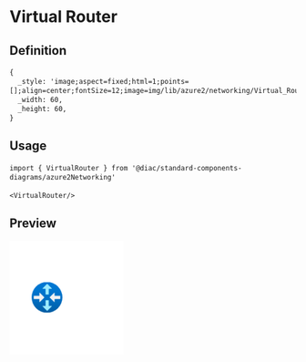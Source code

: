 # Virtual Router

## Definition

```
{
  _style: 'image;aspect=fixed;html=1;points=[];align=center;fontSize=12;image=img/lib/azure2/networking/Virtual_Router.svg;strokeColor=none;',
  _width: 60,
  _height: 60,
}
```

## Usage

```
import { VirtualRouter } from '@diac/standard-components-diagrams/azure2Networking'

<VirtualRouter/>
```

## Preview

<img src="./virtual-router.png" width="200"/>
